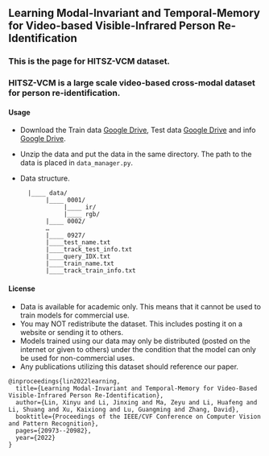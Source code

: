 ## Learning Modal-Invariant and Temporal-Memory for Video-based Visible-Infrared Person Re-Identification

### This is the page for HITSZ-VCM dataset. 
### HITSZ-VCM is a large scale video-based cross-modal dataset for person re-identification.

#### Usage

- Download the Train data [Google Drive](https://drive.google.com/file/d/16codXQuXcgOLtr2ADLzCRMu2FI5zKmSG/view?usp=sharing), Test data [Google Drive](https://drive.google.com/file/d/1UGot89JorJif3MY5o2o9gnM50KudIeTX/view?usp=sharing) and info [Google Drive](https://drive.google.com/file/d/1BApfA5k995wcjW9Ok6Xl6QOY03IOWG05/view?usp=sharing).


- Unzip the data and put the data in the same directory. The path to the data is placed in ```data_manager.py```.

- Data structure.
            
	    
		|____ data/
		     |____ 0001/
		          |____ ir/
		          |____ rgb/
		     |____ 0002/
		     …
		     |____ 0927/
		     |____test_name.txt
		     |____track_test_info.txt
		     |____query_IDX.txt
		     |____train_name.txt
		     |____track_train_info.txt
		 

#### License 
- Data is available for academic only. This means that it cannot be used to train models for commercial use.
- You may NOT redistribute the dataset. This includes posting it on a website or sending it to others.
- Models trained using our data may only be distributed (posted on the internet or given to others) under the condition that the model can only be used for non-commercial uses.
- Any publications utilizing this dataset should reference our paper.

```
@inproceedings{lin2022learning,
  title={Learning Modal-Invariant and Temporal-Memory for Video-Based Visible-Infrared Person Re-Identification},
  author={Lin, Xinyu and Li, Jinxing and Ma, Zeyu and Li, Huafeng and Li, Shuang and Xu, Kaixiong and Lu, Guangming and Zhang, David},
  booktitle={Proceedings of the IEEE/CVF Conference on Computer Vision and Pattern Recognition},
  pages={20973--20982},
  year={2022}
}
```
